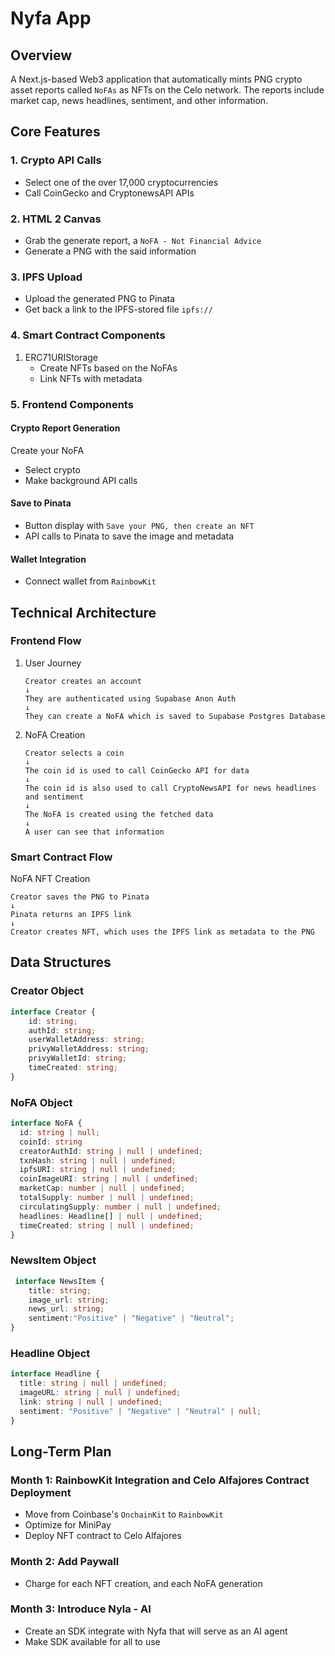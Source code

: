 # Nyfa App

## Overview
A Next.js-based Web3 application that automatically mints PNG crypto asset reports called `NoFAs` as NFTs on the Celo network. The reports include market cap, news headlines, sentiment, and other information.

## Core Features

### 1. Crypto API Calls
- Select one of the over 17,000 cryptocurrencies
- Call CoinGecko and CryptonewsAPI APIs

### 2. HTML 2 Canvas 
- Grab the generate report, a `NoFA - Not Financial Advice`
- Generate a PNG with the said information

### 3. IPFS Upload
- Upload the generated PNG to Pinata
- Get back a link to the IPFS-stored file `ipfs://`

### 4. Smart Contract Components
1. ERC71URIStorage
   - Create NFTs based on the NoFAs
   - Link NFTs with metadata


### 5. Frontend Components

#### Crypto Report Generation
Create your NoFA
  * Select crypto
  * Make background API calls

#### Save to Pinata
- Button display with `Save your PNG, then create an NFT`
- API calls to Pinata to save the image and metadata

#### Wallet Integration
- Connect wallet from `RainbowKit`


## Technical Architecture

### Frontend Flow
1. User Journey
   ```
   Creator creates an account
   ↓
   They are authenticated using Supabase Anon Auth
   ↓
   They can create a NoFA which is saved to Supabase Postgres Database
   ```
2. NoFA Creation
   ```
   Creator selects a coin
   ↓
   The coin id is used to call CoinGecko API for data
   ↓
   The coin id is also used to call CryptoNewsAPI for news headlines and sentiment
   ↓
   The NoFA is created using the fetched data
   ↓
   A user can see that information
   ```



### Smart Contract Flow
NoFA NFT Creation
   ```
   Creator saves the PNG to Pinata
   ↓
   Pinata returns an IPFS link 
   ↓
   Creator creates NFT, which uses the IPFS link as metadata to the PNG
   ```

## Data Structures

### Creator Object
```typescript
interface Creator {
    id: string;
    authId: string;
    userWalletAddress: string;
    privyWalletAddress: string;
    privyWalletId: string;
    timeCreated: string;
}
```


### NoFA Object
```typescript
interface NoFA {
  id: string | null;
  coinId: string
  creatorAuthId: string | null | undefined; 
  txnHash: string | null | undefined;
  ipfsURI: string | null | undefined;
  coinImageURI: string | null | undefined;
  marketCap: number | null | undefined;
  totalSupply: number | null | undefined;
  circulatingSupply: number | null | undefined;
  headlines: Headline[] | null | undefined;
  timeCreated: string | null | undefined;
}
```

### NewsItem Object
```typescript
 interface NewsItem {
    title: string;
    image_url: string;
    news_url: string;
    sentiment:"Positive" | "Negative" | "Neutral";
}
```


### Headline Object
```typescript
interface Headline {
  title: string | null | undefined;
  imageURL: string | null | undefined;
  link: string | null | undefined;
  sentiment: "Positive" | "Negative" | "Neutral" | null;
}
```

## Long-Term Plan

### Month 1: RainbowKit Integration and Celo Alfajores Contract Deployment
- Move from Coinbase's `OnchainKit` to `RainbowKit`
- Optimize for MiniPay
- Deploy NFT contract to Celo Alfajores

### Month 2: Add Paywall
- Charge for each NFT creation, and each NoFA generation

### Month 3: Introduce Nyla - AI
- Create an SDK integrate with Nyfa that will serve as an AI agent
- Make SDK available for all to use
